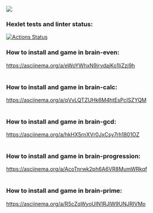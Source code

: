 <a href="https://codeclimate.com/github/worknonstop/python-project-lvl1/maintainability"><img src="https://api.codeclimate.com/v1/badges/c356ed621661028d1989/maintainability" /></a>
### Hexlet tests and linter status:
[![Actions Status](https://github.com/worknonstop/python-project-lvl1/workflows/hexlet-check/badge.svg)](https://github.com/worknonstop/python-project-lvl1/actions)

### How to install and game in brain-even:<br>
https://asciinema.org/a/eWoYWhxN9jrvdajKo1IiZzj9h<br><br>
### How to install and game in brain-calc:<br>
https://asciinema.org/a/qVvLQTZUHk6M4htEsPcISZYQM<br><br>
### How to install and game in brain-gcd:<br>
https://asciinema.org/a/hkHX5rnXVr0JxCsy7rh1801OZ<br><br>
### How to install and game in brain-progression:<br>
https://asciinema.org/a/AcoTnrwk2ph6A6VR8MumWRkqf<br><br>
### How to install and game in brain-prime:<br>
https://asciinema.org/a/R5cZqWyoUlN1RJlW9UNJRIVMo<br><br>

